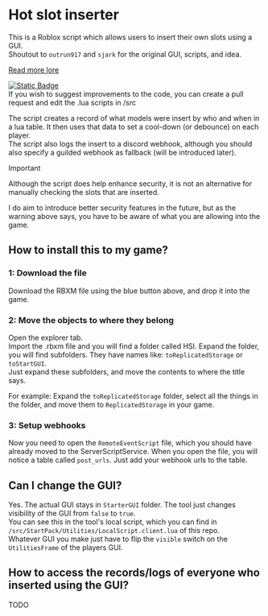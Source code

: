 # Hot slot inserter
 This is a Roblox script which allows users to insert their own slots using a GUI. \
 Shoutout to `outrun917` and `sjark` for the original GUI, scripts, and idea.

 [Read more lore](https://gist.github.com/Hypurrnating/03f3b4401d4e67a133a4877f8644f8ed)


[![Static Badge](https://img.shields.io/badge/download_rbxm-here?style=for-the-badge&color=blue)](https://github.com/Hypurrnating/Roblox-slot-inserter/raw/main/hsi.rbxm) \
If you wish to suggest improvements to the code, you can create a pull request and edit the .lua scripts in /src

 The script creates a record of what models were insert by who and when in a lua table. It then uses that data to set a cool-down (or debounce) on each player. \
 The script also logs the insert to a discord webhook, although you should also specify a guilded webhook as fallback (will be introduced later).

 > [!IMPORTANT]
 > Although the script does help enhance security, it is not an alternative for manually checking the slots that are inserted.
 
 I do aim to introduce better security features in the future, but as the warning above says, you have to be aware of what you are allowing into the game.


 ## How to install this to my game?

 ### 1: Download the file
 Download the RBXM file using the blue button above, and drop it into the game.

 ### 2: Move the objects to where they belong
 Open the explorer tab. \
 Import the .rbxm file and you will find a folder called HSI. Expand the folder, you will find subfolders. They have names like:
 `toReplicatedStorage` or `toStartGUI`. \
 Just expand these subfolders, and move the contents to where the title says.
 
 For example: Expand the `toReplicatedStorage` folder, select all the things in the folder, and move them to `ReplicatedStorage` in your game. 

 ### 3: Setup webhooks
 Now you need to open the `RemoteEventScript` file, which you should have already moved to the ServerScriptService.
 When you open the file, you will notice a table called `post_urls`. Just add your webhook urls to the table.

 ## Can I change the GUI?
 Yes. The actual GUI stays in `StarterGUI` folder. The tool just changes visibility of the GUI from `false` to `true`. \
 You can see this in the tool's local script, which you can find in `/src/StartPack/Utilities/LocalScript.client.lua` of this repo. \
 Whatever GUI you make just have to flip the `visible` switch on the `UtilitiesFrame` of the players GUI.

 ## How to access the records/logs of everyone who inserted using the GUI?
  TODO